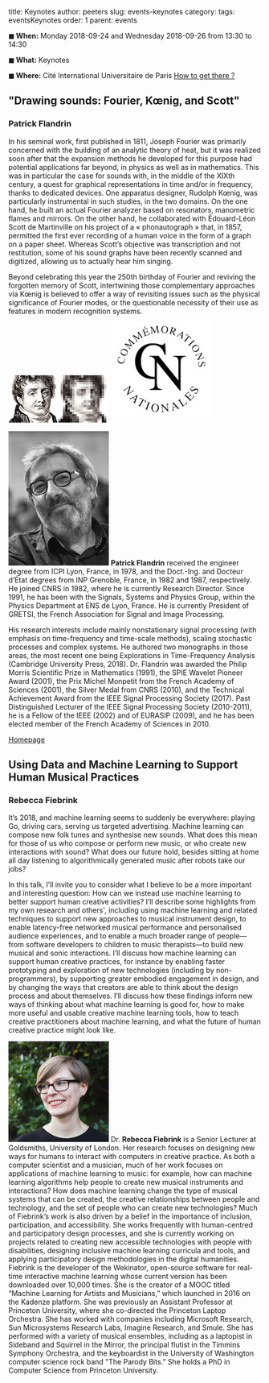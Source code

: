 title: Keynotes
author: peeters
slug: events-keynotes
category:
tags: eventsKeynotes
order: 1
parent: events

**◼ When:** Monday 2018-09-24 and Wednesday 2018-09-26 from 13:30 to 14:30

**◼ What:** Keynotes

**◼ Where:** Cité International Universitaire de Paris [How to get there ?]({filename}/pages/venue_ciup.md)

## "Drawing sounds: Fourier, Kœnig, and Scott"
### Patrick Flandrin

In his seminal work, first published in 1811, Joseph Fourier was primarily concerned with the building of an analytic theory of heat, but it was realized soon after that the expansion methods he developed for this purpose had potential applications far beyond, in physics as well as in mathematics. This was in particular the case for sounds with, in the middle of the XIXth century, a quest for graphical representations in time and/or in frequency, thanks to dedicated devices. One apparatus designer, Rudolph Kœnig, was particularly instrumental in such studies, in the two domains. On the one hand, he built an actual Fourier analyzer based on resonators, manometric flames and mirrors. On the other hand, he collaborated with Édouard-Léon Scott de Martinville on his project of a « phonautograph » that, in 1857, permitted the first ever recording of a human voice in the form of a graph on a paper sheet. Whereas Scott’s objective was transcription and not restitution, some of his sound graphs have been recently scanned and digitized, allowing us to actually hear him singing.

Beyond celebrating this year the 250th birthday of Fourier and reviving the forgotten memory of Scott, intertwining those complementary approaches via Kœnig is believed to offer a way of revisiting issues such as the physical significance of Fourier modes, or the questionable necessity of their use as features in modern recognition systems.

<img src="../images/keynote/fourier_1.jpg">
<img src="../images/keynote/fourier_2.jpg">

<P>
<img class="alignleft" src="../images/keynote/people_flandrin_200.jpg">
<strong>Patrick Flandrin</strong> received the engineer degree from ICPI Lyon, France, in 1978, and the Doct.-Ing. and Docteur d’État degrees from INP Grenoble, France, in 1982 and 1987, respectively. He joined CNRS in 1982, where he is currently Research Director. Since 1991, he has been with the Signals, Systems and Physics Group, within the Physics Department at ENS de Lyon, France. He is currently President of GRETSI, the French Association for Signal and Image Processing.

His research interests include mainly nonstationary signal processing (with emphasis on time-frequency and time-scale methods), scaling stochastic processes and complex systems. He authored two monographs in those areas, the most recent one being Explorations in Time-Frequency Analysis (Cambridge University Press, 2018).
Dr. Flandrin was awarded the Philip Morris Scientific Prize in Mathematics (1991), the SPIE Wavelet Pioneer Award (2001), the Prix Michel Monpetit from the French Academy of Sciences (2001), the Silver Medal from CNRS (2010), and the Technical Achievement Award from the IEEE Signal Processing Society (2017). Past Distinguished Lecturer of the IEEE Signal Processing Society (2010-2011), he is a Fellow of the IEEE (2002) and of EURASIP (2009), and he has been elected member of the French Academy of Sciences in 2010.
</P>

[Homepage](http://perso.ens-lyon.fr/patrick.flandrin/)




## Using Data and Machine Learning to Support Human Musical Practices
### Rebecca Fiebrink

It’s 2018, and machine learning seems to suddenly be everywhere: playing Go, driving cars, serving us targeted advertising. Machine learning can compose new folk tunes and synthesise new sounds. What does this mean for those of us who compose or perform new music, or who create new interactions with sound? What does our future hold, besides sitting at home all day listening to algorithmically generated music after robots take our jobs?

In this talk, I’ll invite you to consider what I believe to be a more important and interesting question: How can we instead use machine learning to better support human creative activities? I’ll describe some highlights from my own research and others', including using machine learning and related techniques to support new approaches to musical instrument design, to enable latency-free networked musical performance and personalised audience experiences, and to enable a much broader range of people—from software developers to children to music therapists—to build new musical and sonic interactions. I’ll discuss how machine learning can support human creative practices, for instance by enabling faster prototyping and exploration of new technologies (including by non-programmers), by supporting greater embodied engagement in design, and by changing the ways that creators are able to think about the design process and about themselves. I’ll discuss how these findings inform new ways of thinking about what machine learning is good for, how to make more useful and usable creative machine learning tools, how to teach creative practitioners about machine learning, and what the future of human creative practice might look like.


<P>
<img class="alignleft" src="../images/keynote/people_fiebrink_200.png">
Dr. <strong>Rebecca Fiebrink</strong> is a Senior Lecturer at Goldsmiths, University of London.  Her research focuses on designing new ways for humans to interact with computers in creative practice. As both a computer scientist and a musician, much of her work focuses on applications of machine learning to music: for example, how can machine learning algorithms help people to create new musical instruments and interactions? How does machine learning change the type of musical systems that can be created, the creative relationships between people and technology, and the set of people who can create new technologies? Much of Fiebrink’s work is also driven by a belief in the importance of inclusion, participation, and accessibility. She works frequently with human-centred and participatory design processes, and she is currently working on projects related to creating new accessible technologies with people with disabilities, designing inclusive machine learning curricula and tools, and applying participatory design methodologies in the digital humanities.
<BR>
Fiebrink is the developer of the Wekinator, open-source software for real-time interactive machine learning whose current version has been downloaded over 10,000 times. She is the creator of a MOOC titled “Machine Learning for Artists and Musicians,” which launched in 2016 on the Kadenze platform.  She was previously an Assistant Professor at Princeton University, where she co-directed the Princeton Laptop Orchestra. She has worked with companies including Microsoft Research, Sun Microsystems Research Labs, Imagine Research, and Smule. She has performed with a variety of musical ensembles, including as a laptopist in Sideband and Squirrel in the Mirror, the principal flutist in the Timmins Symphony Orchestra, and the keyboardist in the University of Washington computer science rock band "The Parody Bits.” She holds a PhD in Computer Science from Princeton University.
</P>
